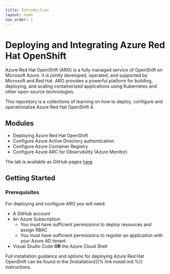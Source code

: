 ```yaml
---
title: Introduction
layout: home
nav_order: 1
---
```


# Deploying and Integrating Azure Red Hat OpenShift

Azure Red Hat OpenShift (ARO) is a fully managed service of OpenShift on Microsoft Azure. It is jointly developed, operated, and supported by Microsoft and Red Hat. ARO provides a powerful platform for building, deploying, and scaling containerized applications using Kubernetes and other open-source technologies.

This repository is a collections of learning on how to deploy, configure and operationalize Azure Red Hat OpenShift 4.

## Modules

* Deploying Azure Red Hat OpenShift
* Configure Azure Active Directory authentication
* Configure Azure Container Registry
* Configure Azure ARC for Observibility (Azure Monitor)

The lab is available as GitHub pages [here](https://erleonard.github.io/aro-deployment/)

## Getting Started

### Prerequisites

For deploying and configure ARO you will need:

- A GitHub account
- An Azure Subscription
    - You must have sufficient permissions to deploy resources and assign RBAC
    - You must have sufficient permissions to register an application with your Azure AD tenant
- Visual Studio Code **OR** the Azure Cloud Shell

Full installation guidance and options for deploying Azure Red Hat OpenShift can be found in the [Installation]({% link install.md %}) instructions.
